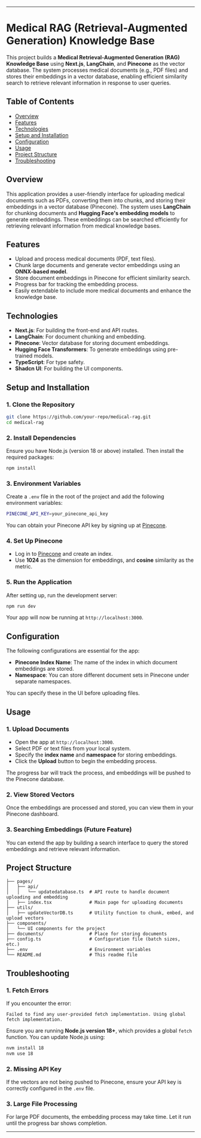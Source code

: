 

---

# Medical RAG (Retrieval-Augmented Generation) Knowledge Base

This project builds a **Medical Retrieval-Augmented Generation (RAG) Knowledge Base** using **Next.js**, **LangChain**, and **Pinecone** as the vector database. The system processes medical documents (e.g., PDF files) and stores their embeddings in a vector database, enabling efficient similarity search to retrieve relevant information in response to user queries.

## Table of Contents

- [Overview](#overview)
- [Features](#features)
- [Technologies](#technologies)
- [Setup and Installation](#setup-and-installation)
- [Configuration](#configuration)
- [Usage](#usage)
- [Project Structure](#project-structure)
- [Troubleshooting](#troubleshooting)

## Overview

This application provides a user-friendly interface for uploading medical documents such as PDFs, converting them into chunks, and storing their embeddings in a vector database (Pinecone). The system uses **LangChain** for chunking documents and **Hugging Face's embedding models** to generate embeddings. These embeddings can be searched efficiently for retrieving relevant information from medical knowledge bases.

## Features

- Upload and process medical documents (PDF, text files).
- Chunk large documents and generate vector embeddings using an **ONNX-based model**.
- Store document embeddings in Pinecone for efficient similarity search.
- Progress bar for tracking the embedding process.
- Easily extendable to include more medical documents and enhance the knowledge base.

## Technologies

- **Next.js**: For building the front-end and API routes.
- **LangChain**: For document chunking and embedding.
- **Pinecone**: Vector database for storing document embeddings.
- **Hugging Face Transformers**: To generate embeddings using pre-trained models.
- **TypeScript**: For type safety.
- **Shadcn UI**: For building the UI components.

## Setup and Installation

### 1. Clone the Repository
```bash
git clone https://github.com/your-repo/medical-rag.git
cd medical-rag
```

### 2. Install Dependencies
Ensure you have Node.js (version 18 or above) installed. Then install the required packages:

```bash
npm install
```

### 3. Environment Variables
Create a `.env` file in the root of the project and add the following environment variables:

```bash
PINECONE_API_KEY=your_pinecone_api_key
```

You can obtain your Pinecone API key by signing up at [Pinecone](https://www.pinecone.io).

### 4. Set Up Pinecone
- Log in to [Pinecone](https://www.pinecone.io) and create an index.
- Use **1024** as the dimension for embeddings, and **cosine** similarity as the metric.

### 5. Run the Application
After setting up, run the development server:

```bash
npm run dev
```

Your app will now be running at `http://localhost:3000`.

## Configuration

The following configurations are essential for the app:

- **Pinecone Index Name**: The name of the index in which document embeddings are stored.
- **Namespace**: You can store different document sets in Pinecone under separate namespaces.

You can specify these in the UI before uploading files.

## Usage

### 1. Upload Documents
- Open the app at `http://localhost:3000`.
- Select PDF or text files from your local system.
- Specify the **index name** and **namespace** for storing embeddings.
- Click the **Upload** button to begin the embedding process.

The progress bar will track the process, and embeddings will be pushed to the Pinecone database.

### 2. View Stored Vectors
Once the embeddings are processed and stored, you can view them in your Pinecone dashboard.

### 3. Searching Embeddings (Future Feature)
You can extend the app by building a search interface to query the stored embeddings and retrieve relevant information.

## Project Structure

```
├── pages/
│   ├── api/
│   │   └── updatedatabase.ts  # API route to handle document uploading and embedding
│   ├── index.tsx              # Main page for uploading documents
├── utils/
│   ├── updateVectorDB.ts      # Utility function to chunk, embed, and upload vectors
├── components/
│   └── UI components for the project
├── documents/                 # Place for storing documents
├── config.ts                  # Configuration file (batch sizes, etc.)
├── .env                       # Environment variables
└── README.md                  # This readme file
```

## Troubleshooting

### 1. Fetch Errors
If you encounter the error:
```
Failed to find any user-provided fetch implementation. Using global fetch implementation.
```
Ensure you are running **Node.js version 18+**, which provides a global `fetch` function. You can update Node.js using:
```bash
nvm install 18
nvm use 18
```

### 2. Missing API Key
If the vectors are not being pushed to Pinecone, ensure your API key is correctly configured in the `.env` file.

### 3. Large File Processing
For large PDF documents, the embedding process may take time. Let it run until the progress bar shows completion.

---
